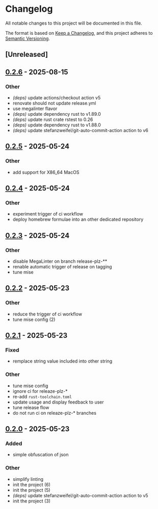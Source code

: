# Changelog

All notable changes to this project will be documented in this file.

The format is based on [Keep a Changelog](https://keepachangelog.com/en/1.0.0/),
and this project adheres to [Semantic Versioning](https://semver.org/spec/v2.0.0.html).

## [Unreleased]

## [0.2.6](https://github.com/davidB/json-simple-obfuscator/compare/0.2.5...0.2.6) - 2025-08-15

### Other

- *(deps)* update actions/checkout action v5
- renovate should not update release.yml
- use megalinter flavor
- *(deps)* update dependency rust to v1.89.0
- *(deps)* update rust crate rstest to 0.26
- *(deps)* update dependency rust to v1.88.0
- *(deps)* update stefanzweifel/git-auto-commit-action action to v6

## [0.2.5](https://github.com/davidB/json-simple-obfuscator/compare/0.2.4...0.2.5) - 2025-05-24

### Other

- add support for X86_64 MacOS

## [0.2.4](https://github.com/davidB/json-simple-obfuscator/compare/0.2.3...0.2.4) - 2025-05-24

### Other

- experiment trigger of ci workflow
- deploy homebrew formulae into an other dedicated repository

## [0.2.3](https://github.com/davidB/json-simple-obfuscator/compare/0.2.2...0.2.3) - 2025-05-24

### Other

- disable MegaLinter on branch release-plz-**
- renable automatic trigger of release on tagging
- tune mise

## [0.2.2](https://github.com/davidB/json-simple-obfuscator/compare/0.2.1...0.2.2) - 2025-05-23

### Other

- reduce the trigger of ci workflow
- tune mise config (2)

## [0.2.1](https://github.com/davidB/json-simple-obfuscator/compare/0.2.0...0.2.1) - 2025-05-23

### Fixed

- remplace string value included into other string

### Other

- tune mise config
- ignore ci for releaze-plz-*
- re-add `rust-toolchain.toml`
- update usage and display feedback to user
- tune release flow
- do not run ci on releaze-plz-* branches

## [0.2.0](https://github.com/davidB/json-simple-obfuscator/compare/0.1.0...0.2.0) - 2025-05-23

### Added

- simple obfuscation of json

### Other

- simplify linting
- init the project (6)
- init the project (5)
- *(deps)* update stefanzweifel/git-auto-commit-action action to v5
- init the project (3)
